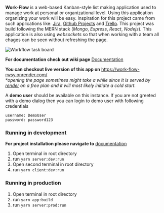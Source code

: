 **Work-Flow** is a web-based Kanban-style list making application used to manage work at personal or organizational level. Using this application organizing your work will be easy. Inspiration for this project came from such applications like: [Jira](https://www.atlassian.com/software/jira), [Github Projects](https://github.com/features/project-management/) and [Trello](https://trello.com/).
This project was build following the MERN stack (_Mongo_, _Express_, _React_, _Nodejs_). This application is also using _websockets_ so that when working with a team all chages can be seen without refreshing the page.

![Workflow task board](https://raw.githubusercontent.com/wiki/drodzewicz/Work-Flow/images/app-thumbnail.png)

**For documentation check out wiki page**
[Documentation](https://github.com/drodzewicz/Work-Flow/wiki)

**You can checkout live version of this app on** https://work-flow-rwsy.onrender.com/
<br>_\*opening the page sometimes might take a while since it is served by [render](https://render.com/) on a free plan and it will most likely initiate a cold start._

A **demo user** should be available on this instance. If you are not greeted with a demo dialog then you can login to demo user with following credentials
```
username: DemoUser
password: password123
```

### Running in development
**For project installation please navigate to** [documentation](https://github.com/drodzewicz/Work-Flow/wiki/Project-installation)


1. Open terminal in root directory
2. run `yarn server:dev:run`
3. Open second terminal in root directory
4. run `yarn client:dev:run`

### Running in production

1. Open terminal in root directory
2. run `yarn app:build`
3. run `yarn server:prod:run`
